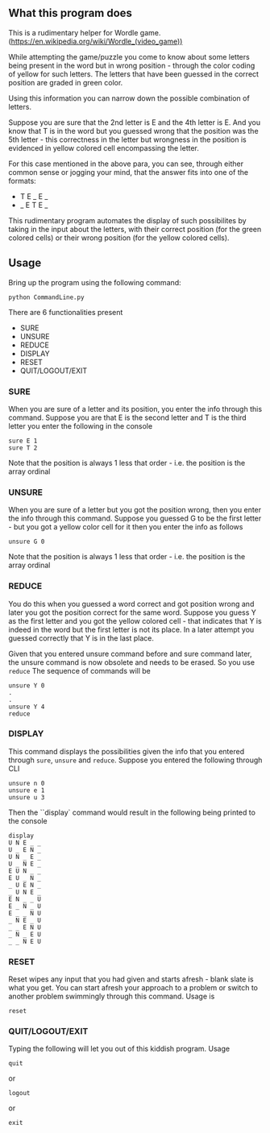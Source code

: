 ## What this program does

This is a rudimentary helper for Wordle game. (https://en.wikipedia.org/wiki/Wordle_(video_game))

While attempting the game/puzzle you come to know about some letters being present in the word but in wrong position - through the color coding of yellow for such letters. The letters that have been guessed in the correct position are graded in green color.

Using this information you can narrow down the possible combination of letters.

Suppose you are sure that the 2nd letter is E and the 4th letter is E. And you know that T is in the word but you guessed wrong that the position was the 5th letter - this correctness in the letter but wrongness in the position is evidenced in yellow colored cell encompassing the letter.

For this case mentioned in the above para, you can see, through either common sense or jogging your mind, that the answer fits into one of the formats:

- T E _ E _
- _ E T E _

This rudimentary program automates the display of such possibilites by taking in the input about the letters, with their correct position (for the green colored cells) or their wrong position (for the yellow colored cells).

## Usage

Bring up the program using the following command:

```
python CommandLine.py
```

There are 6 functionalities present

- SURE
- UNSURE
- REDUCE
- DISPLAY
- RESET
- QUIT/LOGOUT/EXIT

### SURE

When you are sure of a letter and its position, you enter the info through this command.
Suppose you are that E is the second letter and T is the third letter you enter the following in the console

```
sure E 1
sure T 2
```

Note that the position is always 1 less that order - i.e. the position is the array ordinal

### UNSURE

When you are sure of a letter but you got the position wrong, then you enter the info through this command.
Suppose you guessed G to be the first letter - but you got a yellow color cell for it then you enter the info as follows

```
unsure G 0
```

Note that the position is always 1 less that order - i.e. the position is the array ordinal

### REDUCE

You do this when you guessed a word correct and got position wrong and later you got the position correct for the same word. Suppose you guess Y as the first letter and you got the yellow colored cell - that indicates that Y is indeed in the word but the first letter is not its place. In a later attempt you guessed correctly that Y is in the last place.

Given that you entered unsure command before and sure command later, the unsure command is now obsolete and needs to be erased. So you use `reduce`
The sequence of commands will be

```
unsure Y 0
.
.
unsure Y 4
reduce
```

### DISPLAY

This command displays the possibilities given the info that you entered through `sure`, `unsure` and `reduce`.
Suppose you entered the following through CLI

```
unsure n 0
unsure e 1
unsure u 3
```

Then the ``display` command would result in the following being printed to the console

```
display
U N E _ _
U _ E N _
U N _ E _
U _ N E _
E U N _ _
E U _ N _
_ U E N _
_ U N E _
E N _ _ U
E _ N _ U
E _ _ N U
_ N E _ U
_ _ E N U
_ N _ E U
_ _ N E U
```

### RESET

Reset wipes any input that you had given and starts afresh - blank slate is what you get.
You can start afresh your approach to a problem or switch to another problem swimmingly through this command.
Usage is

```
reset
```

### QUIT/LOGOUT/EXIT

Typing the following will let you out of this kiddish program.
Usage

```
quit
```

or

```
logout
```

or

```
exit
```
